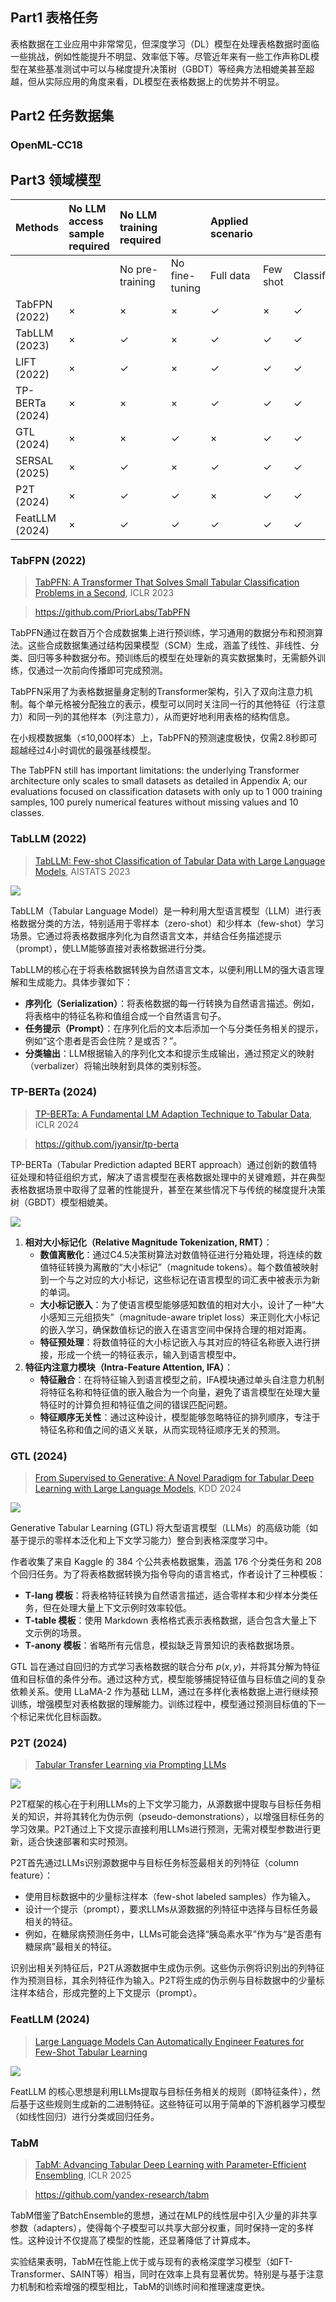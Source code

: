 <!-- 自然语言处理NLP -->
<!--  -->
<!-- 2021-12-28 -->
<!-- <a target="_blank" href="https://www.zhihu.com/people/ashui233/">阿水</a>, <a target="_blank" href="https://www.zhihu.com/people/wang-he-13-93">鱼遇雨欲语与余</a>-->
<!--  -->

## Part1 表格任务

表格数据在工业应用中非常常见，但深度学习（DL）模型在处理表格数据时面临一些挑战，例如性能提升不明显、效率低下等。尽管近年来有一些工作声称DL模型在某些基准测试中可以与梯度提升决策树（GBDT）等经典方法相媲美甚至超越，但从实际应用的角度来看，DL模型在表格数据上的优势并不明显。

## Part2 任务数据集

### OpenML-CC18

## Part3 领域模型

| Methods | No LLM access sample required | No LLM training required |  | Applied scenario |  |  |  |
| :--- | :--- | :--- | :--- | :--- | :--- | :--- | :--- |
|  |  | No pre-training | No fine-tuning | Full data | Few shot | Classification | Regression |
| TabFPN (2022)  | $\times$ | $\times$ | $\times$ | $\checkmark$ | $\times$ | $\checkmark$ | $\times$ |
| TabLLM (2023)  | $\times$ | $\checkmark$ | $\times$ | $\checkmark$ | $\checkmark$ | $\checkmark$ | $\times$ |
| LIFT (2022)  | $\times$ | $\checkmark$ | $\times$ | $\checkmark$ | $\checkmark$ | $\checkmark$ | $\checkmark$ |
| TP-BERTa (2024)  | $\times$ | $\times$ | $\times$ | $\checkmark$ | $\checkmark$ | $\checkmark$ | $\checkmark$ |
| GTL (2024)  | $\times$ | $\times$ | $\checkmark$ | $\times$ | $\checkmark$ | $\checkmark$ | $\checkmark$ |
| SERSAL (2025)  | $\times$ | $\checkmark$ | $\times$ | $\checkmark$ | $\checkmark$ | $\checkmark$ | $\times$ |
| P2T (2024) | $\times$ | $\checkmark$ | $\checkmark$ | $\times$ | $\checkmark$ | $\checkmark$ | $\checkmark$ |
| FeatLLM (2024)  | $\times$ | $\checkmark$ | $\checkmark$ | $\checkmark$ | $\checkmark$ | $\checkmark$ | $\times$ |

### TabFPN (2022)

> [TabPFN: A Transformer That Solves Small Tabular Classification Problems in a Second](https://arxiv.org/abs/2207.01848), ICLR 2023

> https://github.com/PriorLabs/TabPFN


TabPFN通过在数百万个合成数据集上进行预训练，学习通用的数据分布和预测算法。这些合成数据集通过结构因果模型（SCM）生成，涵盖了线性、非线性、分类、回归等多种数据分布。预训练后的模型在处理新的真实数据集时，无需额外训练，仅通过一次前向传播即可完成预测。

TabPFN采用了为表格数据量身定制的Transformer架构，引入了双向注意力机制。每个单元格被分配独立的表示，模型可以同时关注同一行的其他特征（行注意力）和同一列的其他样本（列注意力），从而更好地利用表格的结构信息。

在小规模数据集（≤10,000样本）上，TabPFN的预测速度极快，仅需2.8秒即可超越经过4小时调优的最强基线模型。

The TabPFN still has important limitations: the underlying Transformer architecture only scales to small datasets as detailed in Appendix A; our evaluations focused on classification datasets with only up to 1 000 training samples, 100 purely numerical features without missing values and 10 classes.

### TabLLM (2022)

> [TabLLM: Few-shot Classification of Tabular Data with Large Language Models](https://arxiv.org/pdf/2210.10723), AISTATS 2023

![](https://cdn.coggle.club/TabLLM-overview.png)

TabLLM（Tabular Language Model）是一种利用大型语言模型（LLM）进行表格数据分类的方法，特别适用于零样本（zero-shot）和少样本（few-shot）学习场景。它通过将表格数据序列化为自然语言文本，并结合任务描述提示（prompt），使LLM能够直接对表格数据进行分类。

TabLLM的核心在于将表格数据转换为自然语言文本，以便利用LLM的强大语言理解和生成能力。具体步骤如下：
-   **序列化（Serialization）**：将表格数据的每一行转换为自然语言描述。例如，将表格中的特征名称和值组合成一个自然语言句子。
-   **任务提示（Prompt）**：在序列化后的文本后添加一个与分类任务相关的提示，例如“这个患者是否会住院？是或否？”。
-   **分类输出**：LLM根据输入的序列化文本和提示生成输出，通过预定义的映射（verbalizer）将输出映射到具体的类别标签。

### TP-BERTa (2024)

> [TP-BERTa: A Fundamental LM Adaption Technique to Tabular Data](https://arxiv.org/pdf/2403.01841), ICLR 2024

> https://github.com/jyansir/tp-berta

TP-BERTa（Tabular Prediction adapted BERT approach）通过创新的数值特征处理和特征组织方式，解决了语言模型在表格数据处理中的关键难题，并在典型表格数据场景中取得了显著的性能提升，甚至在某些情况下与传统的梯度提升决策树（GBDT）模型相媲美。

![](https://cdn.coggle.club/TP-BERTa-overview.png)

1.  **相对大小标记化（Relative Magnitude Tokenization, RMT）**：
    -   **数值离散化**：通过C4.5决策树算法对数值特征进行分箱处理，将连续的数值特征转换为离散的“大小标记”（magnitude tokens）。每个数值被映射到一个与之对应的大小标记，这些标记在语言模型的词汇表中被表示为新的单词。
    -   **大小标记嵌入**：为了使语言模型能够感知数值的相对大小，设计了一种“大小感知三元组损失”（magnitude-aware triplet loss）来正则化大小标记的嵌入学习，确保数值标记的嵌入在语言空间中保持合理的相对距离。
    -   **特征预处理**：将数值特征的大小标记嵌入与其对应的特征名称嵌入进行拼接，形成一个统一的特征表示，输入到语言模型中。
2.  **特征内注意力模块（Intra-Feature Attention, IFA）**：
    -   **特征融合**：在将特征输入到语言模型之前，IFA模块通过单头自注意力机制将特征名称和特征值的嵌入融合为一个向量，避免了语言模型在处理大量特征时的计算负担和特征值之间的错误匹配问题。
    -   **特征顺序无关性**：通过这种设计，模型能够忽略特征的排列顺序，专注于特征名称和值之间的语义关联，从而实现特征顺序无关的预测。

### GTL (2024)

> [From Supervised to Generative: A Novel Paradigm for Tabular Deep Learning with Large Language Models](https://arxiv.org/pdf/2310.07338), KDD 2024

![](https://cdn.coggle.club/GTL-overview.png)

Generative Tabular Learning (GTL) 将大型语言模型（LLMs）的高级功能（如基于提示的零样本泛化和上下文学习能力）整合到表格深度学习中。

作者收集了来自 Kaggle 的 384 个公共表格数据集，涵盖 176 个分类任务和 208 个回归任务。为了将表格数据转换为指令导向的语言格式，作者设计了三种模板：

-   **T-lang 模板**：将表格特征转换为自然语言描述，适合零样本和少样本分类任务，但在处理大量上下文示例时效率较低。
-   **T-table 模板**：使用 Markdown 表格格式表示表格数据，适合包含大量上下文示例的场景。
-   **T-anony 模板**：省略所有元信息，模拟缺乏背景知识的表格数据场景。

GTL 旨在通过自回归的方式学习表格数据的联合分布 $p(x,y)$，并将其分解为特征值和目标值的条件分布。通过这种方式，模型能够捕捉特征值与目标值之间的复杂依赖关系。使用 LLaMA-2 作为基础 LLM，通过在多样化表格数据上进行继续预训练，增强模型对表格数据的理解能力。训练过程中，模型通过预测目标值的下一个标记来优化目标函数。

### P2T (2024)

> [Tabular Transfer Learning via Prompting LLMs](https://arxiv.org/pdf/2408.11063)

![](https://cdn.coggle.club/P2T-overview.png)

P2T框架的核心在于利用LLMs的上下文学习能力，从源数据中提取与目标任务相关的知识，并将其转化为伪示例（pseudo-demonstrations），以增强目标任务的学习效果。P2T通过上下文提示直接利用LLMs进行预测，无需对模型参数进行更新，适合快速部署和实时预测。

P2T首先通过LLMs识别源数据中与目标任务标签最相关的列特征（column feature）：
-   使用目标数据中的少量标注样本（few-shot labeled samples）作为输入。
-   设计一个提示（prompt），要求LLMs从源数据的列特征中选择与目标任务最相关的特征。
-   例如，在糖尿病预测任务中，LLMs可能会选择“胰岛素水平”作为与“是否患有糖尿病”最相关的特征。

识别出相关列特征后，P2T从源数据中生成伪示例。这些伪示例将识别出的列特征作为预测目标，其余列特征作为输入。P2T将生成的伪示例与目标数据中的少量标注样本结合，形成完整的上下文提示（prompt）。

### FeatLLM (2024)

> [Large Language Models Can Automatically Engineer Features for Few-Shot Tabular Learning](https://arxiv.org/pdf/2404.09491)

![](https://cdn.coggle.club/FeatLLM-overview.png)

FeatLLM 的核心思想是利用LLMs提取与目标任务相关的规则（即特征条件），然后基于这些规则生成新的二进制特征。这些特征可以用于简单的下游机器学习模型（如线性回归）进行分类或回归任务。

### TabM

> [TabM: Advancing Tabular Deep Learning with Parameter-Efficient Ensembling](https://arxiv.org/pdf/2410.24210), ICLR 2025

> https://github.com/yandex-research/tabm

TabM借鉴了BatchEnsemble的思想，通过在MLP的线性层中引入少量的非共享参数（adapters），使得每个子模型可以共享大部分权重，同时保持一定的多样性。这种设计不仅提高了模型的性能，还显著降低了计算成本。

实验结果表明，TabM在性能上优于或与现有的表格深度学习模型（如FT-Transformer、SAINT等）相当，同时在效率上具有显著优势。特别是与基于注意力机制和检索增强的模型相比，TabM的训练时间和推理速度更快。